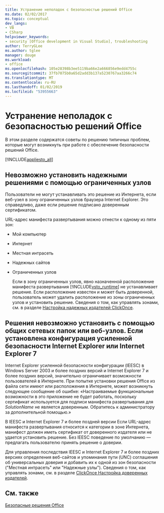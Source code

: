 ```yaml
---
title: Устранение неполадок с безопасностью решений Office
ms.date: 02/02/2017
ms.topic: conceptual
dev_langs:
- VB
- CSharp
helpviewer_keywords:
- security [Office development in Visual Studio], troubleshooting
author: TerryGLee
ms.author: tglee
manager: douge
ms.workload:
- office
ms.openlocfilehash: 105e28398b3ee5119ba66e2a666856e9edd4755c
ms.sourcegitcommit: 37fb7075b0a65d2add3b137a5230767aa3266c74
ms.translationtype: MT
ms.contentlocale: ru-RU
ms.lasthandoff: 01/02/2019
ms.locfileid: "53955663"
---
```

# <a name="troubleshoot-office-solution-security"></a>Устранение неполадок с безопасностью решений Office
  В этом разделе содержатся советы по решению типичных проблем, которые могут возникнуть при работе с обеспечение безопасности решений Office.  
  
 [!INCLUDE[appliesto_all](../vsto/includes/appliesto-all-md.md)]  
  
## <a name="trusted-solutions-cannot-be-installed-from-restricted-sites"></a>Невозможно установить надежными решениями с помощью ограниченных узлов  
 Пользователи не могут устанавливать это решение из Интернета, если веб-узел в зону ограниченных узлов браузера Internet Explorer. Это справедливо, даже если решение подписано доверенным сертификатом.  
  
 URL-адрес манифеста развертывания можно отнести к одному из пяти зон:  
  
- Мой компьютер  
  
- Интернет  
  
- Местная интрасеть  
  
- Надежных сайтов  
  
- Ограниченных узлов  
  
  Если в зону ограниченных узлов, явно назначенной расположение манифеста развертывания [!INCLUDE[vsto_runtime](../vsto/includes/vsto-runtime-md.md)] не устанавливает решение. Если расположение известен и может быть доверенной, пользователь может удалить расположение из зоны ограниченных узлов и установить решение. Сведения о том, как управлять зонами, см. в разделе [Настройка надежных издателей ClickOnce](http://go.microsoft.com/fwlink/?LinkId=94774).  
  
## <a name="solutions-cannot-be-installed-from-network-file-shares-or-web-locations-when-internet-explorer-enhanced-security-configuration-or-internet-explorer-7-is-installed"></a>Решения невозможно установить с помощью общих сетевых папок или веб-узлов. Если установлена конфигурация усиленной безопасности Internet Explorer или Internet Explorer 7  
 Internet Explorer усиленной безопасности конфигурации (IEESC) в Windows Server 2003 и более поздних версий и Internet Explorer 7 и более поздних версий, значительно ограничивает возможности пользователей в Интернете. При попытке установки решения Office из файла сети имеют или расположения в Интернете, может возникнуть следующее сообщение об ошибке: «Настраиваемые функциональные возможности в это приложение не будет работать, поскольку сертификат используется для подписи манифеста развертывания для *SolutionName* не является доверенным. Обратитесь к администратору за дополнительной помощью.»  
  
 В IEESC и Internet Explorer 7 и более поздней версии Если URL-адрес манифеста развертывания относится к категории в зоне Интернета, манифест должен иметь сертификат от доверенного издателя или не удается установить решение. Без IEESC поведение по умолчанию — предлагать пользователю принять решение о доверии.  
  
 Для управления последствия IEESC и Internet Explorer 7 и более поздних версиях определения веб-сайтов и упоминания пути (UNC) соглашения об универсальных доверия и добавить их к одной из зон безопасности ("Местная интрасеть" или "Надежные узлы"). Сведения о том, как управлять зонами, см. в разделе [ClickOnce Настройка доверенных издателей](http://go.microsoft.com/fwlink/?LinkId=94774).  
  
## <a name="see-also"></a>См. также  
 [Безопасные решения Office](../vsto/securing-office-solutions.md)  
